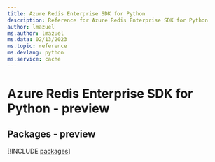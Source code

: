 ```yaml
---
title: Azure Redis Enterprise SDK for Python
description: Reference for Azure Redis Enterprise SDK for Python
author: lmazuel
ms.author: lmazuel
ms.data: 02/13/2023
ms.topic: reference
ms.devlang: python
ms.service: cache
---
```

# Azure Redis Enterprise SDK for Python - preview
## Packages - preview
[!INCLUDE [packages](redis-enterprise-index.md)]